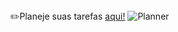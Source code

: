<div aling="center">
✏️Planeje suas tarefas <a href="https://planner-alpha-pearl.vercel.app">aqui!</a>
<img src="https://user-images.githubusercontent.com/72527935/228397349-428ff312-a2bb-49e7-b966-237a7607c524.png" alt="Planner">
</div>

